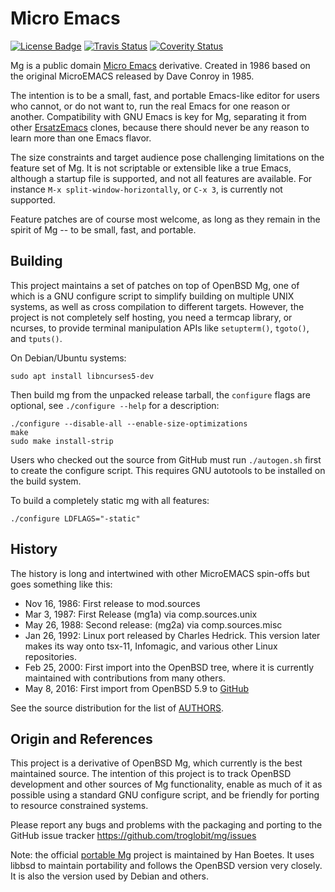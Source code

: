 Micro Emacs
===========
[![License Badge][]][License] [![Travis Status][]][Travis] [![Coverity Status]][Coverity Scan]

Mg is a public domain [Micro Emacs][] derivative.  Created in 1986 based
on the original MicroEMACS released by Dave Conroy in 1985.

The intention is to be a small, fast, and portable Emacs-like editor for
users who cannot, or do not want to, run the real Emacs for one reason
or another.  Compatibility with GNU Emacs is key for Mg, separating it
from other [ErsatzEmacs][] clones, because there should never be any
reason to learn more than one Emacs flavor.

The size constraints and target audience pose challenging limitations on
the feature set of Mg.  It is not scriptable or extensible like a true
Emacs, although a startup file is supported, and not all features are
available.  For instance `M-x split-window-horizontally`, or `C-x 3`, is
currently not supported.

Feature patches are of course most welcome, as long as they remain in
the spirit of Mg -- to be small, fast, and portable.


Building
--------

This project maintains a set of patches on top of OpenBSD Mg, one of
which is a GNU configure script to simplify building on multiple UNIX
systems, as well as cross compilation to different targets.  However,
the project is not completely self hosting, you need a termcap library,
or ncurses, to provide terminal manipulation APIs like `setupterm()`,
`tgoto()`, and `tputs()`.

On Debian/Ubuntu systems:

    sudo apt install libncurses5-dev

Then build mg from the unpacked release tarball, the `configure` flags
are optional, see `./configure --help` for a description:

    ./configure --disable-all --enable-size-optimizations
    make
    sudo make install-strip

Users who checked out the source from GitHub must run `./autogen.sh`
first to create the configure script.  This requires GNU autotools to be
installed on the build system.

To build a completely static mg with all features:

    ./configure LDFLAGS="-static"


History
-------

The history is long and intertwined with other MicroEMACS spin-offs but
goes something like this:

* Nov 16, 1986: First release to mod.sources
* Mar  3, 1987: First Release (mg1a) via comp.sources.unix
* May 26, 1988: Second release: (mg2a) via comp.sources.misc
* Jan 26, 1992: Linux port released by Charles Hedrick. This version
  later makes its way onto tsx-11, Infomagic, and various other Linux
  repositories.
* Feb 25, 2000: First import into the OpenBSD tree, where it is
  currently maintained with contributions from many others.
* May  8, 2016: First import from OpenBSD 5.9 to [GitHub][]

See the source distribution for the list of [AUTHORS][].


Origin and References
---------------------

This project is a derivative of OpenBSD Mg, which currently is the best
maintained source.  The intention of this project is to track OpenBSD
development and other sources of Mg functionality, enable as much of it
as possible using a standard GNU configure script, and be friendly for
porting to resource constrained systems.

Please report any bugs and problems with the packaging and porting to
the GitHub issue tracker <https://github.com/troglobit/mg/issues>

Note: the official [portable Mg][] project is maintained by Han Boetes.
It uses libbsd to maintain portability and follows the OpenBSD version
very closely.  It is also the version used by Debian and others.

[Micro Emacs]:     https://www.emacswiki.org/emacs/MicroEmacs
[ErsatzEmacs]:     https://www.emacswiki.org/emacs/ErsatzEmacs
[portable Mg]:     https://github.com/hboetes/mg
[GitHub]:          https://github.com/troglobit/mg
[AUTHORS]:         https://github.com/troglobit/mg/blob/master/AUTHORS
[Joachim Nilsson]: http://troglobit.com
[License]:         http://unlicense.org/
[License Badge]:   https://img.shields.io/badge/license-Unlicense-blue.svg
[Travis]:          https://travis-ci.org/troglobit/mg
[Travis Status]:   https://travis-ci.org/troglobit/mg.png?branch=master
[Coverity Scan]:   https://scan.coverity.com/projects/8859
[Coverity Status]: https://scan.coverity.com/projects/8859/badge.svg
